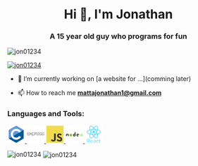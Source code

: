 <h1 align="center">Hi 👋, I'm Jonathan</h1>
<h3 align="center">A 15 year old guy who programs for fun</h3>

<p align="left"> <img src="https://komarev.com/ghpvc/?username=jon01234&label=Profile%20views&color=0e75b6&style=flat" alt="jon01234" /> </p>

<p align="left"> <a href="https://github.com/ryo-ma/github-profile-trophy"><img src="https://github-profile-trophy.vercel.app/?username=jon01234" alt="jon01234" /></a> </p>

- 🔭 I’m currently working on [a website for ...](comming later)

- 📫 How to reach me **mattajonathan1@gmail.com**

<h3 align="left">Languages and Tools:</h3>
<p align="left"> <a href="https://www.cprogramming.com/" target="_blank" rel="noreferrer"> <img src="https://raw.githubusercontent.com/devicons/devicon/master/icons/c/c-original.svg" alt="c" width="40" height="40"/> </a> <a href="https://expressjs.com" target="_blank" rel="noreferrer"> <img src="https://raw.githubusercontent.com/devicons/devicon/master/icons/express/express-original-wordmark.svg" alt="express" width="40" height="40"/> </a> <a href="https://developer.mozilla.org/en-US/docs/Web/JavaScript" target="_blank" rel="noreferrer"> <img src="https://raw.githubusercontent.com/devicons/devicon/master/icons/javascript/javascript-original.svg" alt="javascript" width="40" height="40"/> </a> <a href="https://nodejs.org" target="_blank" rel="noreferrer"> <img src="https://raw.githubusercontent.com/devicons/devicon/master/icons/nodejs/nodejs-original-wordmark.svg" alt="nodejs" width="40" height="40"/> </a> <a href="https://reactjs.org/" target="_blank" rel="noreferrer"> <img src="https://raw.githubusercontent.com/devicons/devicon/master/icons/react/react-original-wordmark.svg" alt="react" width="40" height="40"/> </a> </p>

<p><img align="left" src="https://github-readme-stats.vercel.app/api/top-langs?username=jon01234&show_icons=true&locale=en&layout=compact" alt="jon01234" /></p>

<p>&nbsp;<img align="center" src="https://github-readme-stats.vercel.app/api?username=jon01234&show_icons=true&locale=en" alt="jon01234" /></p>
